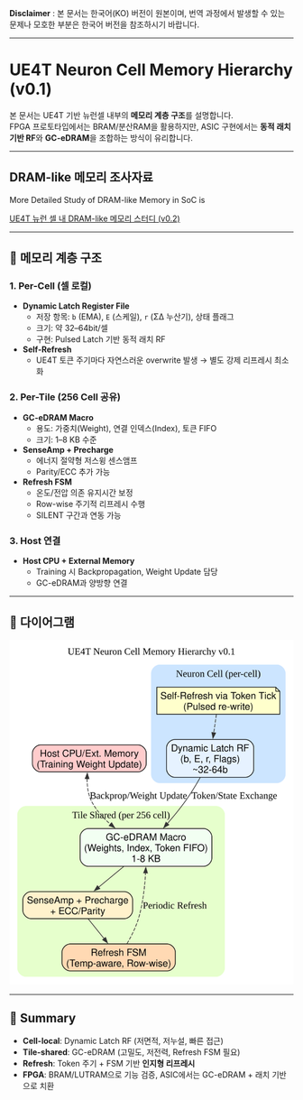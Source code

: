 **Disclaimer** : 본 문서는 한국어(KO) 버전이 원본이며, 번역 과정에서 발생할 수 있는 문제나 모호한 부분은 한국어 버전을 참조하시기 바랍니다.

---


# UE4T Neuron Cell Memory Hierarchy (v0.1)

본 문서는 UE4T 기반 뉴런셀 내부의 **메모리 계층 구조**를 설명합니다.  
FPGA 프로토타입에서는 BRAM/분산RAM을 활용하지만, ASIC 구현에서는 **동적 래치 기반 RF**와 **GC-eDRAM**을 조합하는 방식이 유리합니다.

---

## DRAM-like 메모리 조사자료

More Detailed Study of DRAM-like Memory in SoC is 

[UE4T 뉴런 셀 내 DRAM-like 메모리 스터디 (v0.2)](UE4T_Neuron_DRAMlike_Study_v0.2.md)

---
## 🔑 메모리 계층 구조

### 1. Per-Cell (셀 로컬)
- **Dynamic Latch Register File**
  - 저장 항목: `b` (EMA), `E` (스케일), `r` (ΣΔ 누산기), 상태 플래그
  - 크기: 약 32–64bit/셀
  - 구현: Pulsed Latch 기반 동적 래치 RF
- **Self-Refresh**
  - UE4T 토큰 주기마다 자연스러운 overwrite 발생 → 별도 강제 리프레시 최소화

### 2. Per-Tile (256 Cell 공유)
- **GC-eDRAM Macro**
  - 용도: 가중치(Weight), 연결 인덱스(Index), 토큰 FIFO
  - 크기: 1–8 KB 수준
- **SenseAmp + Precharge**
  - 에너지 절약형 저스윙 센스앰프
  - Parity/ECC 추가 가능
- **Refresh FSM**
  - 온도/전압 의존 유지시간 보정
  - Row-wise 주기적 리프레시 수행
  - SILENT 구간과 연동 가능

### 3. Host 연결
- **Host CPU + External Memory**
  - Training 시 Backpropagation, Weight Update 담당
  - GC-eDRAM과 양방향 연결

---

## 📐 다이어그램

![Neuron Cell Memory Hierarchy](diagrams/neuron_cell_memory.svg)

---

## 📌 Summary
- **Cell-local**: Dynamic Latch RF (저면적, 저누설, 빠른 접근)
- **Tile-shared**: GC-eDRAM (고밀도, 저전력, Refresh FSM 필요)
- **Refresh**: Token 주기 + FSM 기반 **인지형 리프레시**
- **FPGA**: BRAM/LUTRAM으로 기능 검증, ASIC에서는 GC-eDRAM + 래치 기반으로 치환
